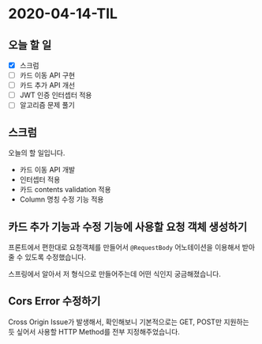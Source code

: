 # 2020-04-14-TIL

## 오늘 할 일

- [x] 스크럼
- [ ] 카드 이동 API 구현
- [ ] 카드 추가 API 개선
- [ ] JWT 인증 인터셉터 적용
- [ ] 알고리즘 문제 풀기

## 스크럼

오늘의 할 일입니다.

- 카드 이동 API 개발
- 인터셉터 적용
- 카드 contents validation 적용
- Column 명칭 수정 기능 적용

## 카드 추가 기능과 수정 기능에 사용할 요청 객체 생성하기

프론트에서 편한대로 요청객체를 만들어서 `@RequestBody` 어노테이션을 이용해서 받아줄 수 있도록 수정했습니다.

스프링에서 알아서 저 형식으로 만들어주는데 어떤 식인지 궁금해졌습니다.

## Cors Error 수정하기

Cross Origin Issue가 발생해서, 확인해보니 기본적으로는 GET, POST만 지원하는 듯 싶어서 사용할 HTTP Method를 전부 지정해주었습니다.

